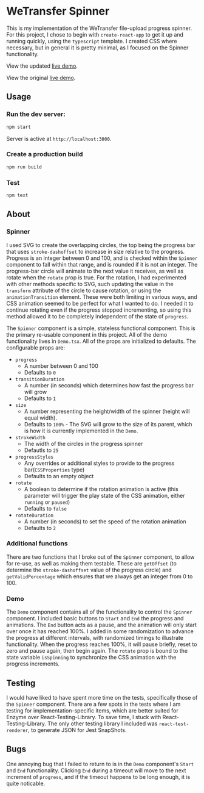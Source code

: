 # WeTransfer Spinner

This is my implementation of the WeTransfer file-upload progress spinner. For this project, I chose to begin with `create-react-app` to get it up and running quickly, using the `typescript` template. I created CSS where necessary, but in general it is pretty minimal, as I focused on the Spinner functionality.

View the updated [live demo](https://thirsty-swanson-cbfc31.netlify.app/).

View the original [live demo](https://thirsty-archimedes-1aaf76.netlify.app/).

## Usage

### Run the dev server:
```bash
npm start
```
Server is active at `http://localhost:3000`.

### Create a production build
```bash
npm run build
```

### Test
```bash
npm text
```

## About
### Spinner
I used SVG to create the overlapping circles, the top being the progress bar that uses `stroke-dashoffset` to increase in size relative to the progress. Progress is an integer between 0 and 100, and is checked within the `Spinner` component to fall within that range, and is rounded if it is not an integer. The progress-bar circle will animate to the next value it receives, as well as rotate when the `rotate` prop is true. For the rotation, I had experimented with other methods specific to SVG, such updating the value in the `transform` attribute of the circle to cause rotation, or using the `animationTransition` element. These were both limiting in various ways, and CSS animation seemed to be perfect for what I wanted to do. I needed it to continue rotating even if the progress stopped incrementing, so using this method allowed it to be completely independent of the state of `progress`.

The `Spinner` component is a simple, stateless functional component. This is the primary re-usable component in this project. All of the demo functionality lives in `Demo.tsx`. All of the props are initialized to defaults. The configurable props are:

- `progress`
  - A number between 0 and 100
  - Defaults to `0`
- `transitionDuration`
  - A number (in seconds) which determines how fast the progress bar will grow
  - Defaults to `1`
- `size`
  - A number representing the height/width of the spinner (height will equal width).
  - Defaults to `100%` - The SVG will grow to the size of its parent, which is how it is currently implemented in the `Demo`.
- `strokeWidth`
  - The width of the circles in the progress spinner
  - Defautls to `25`
- `progressStyles`
  - Any overrides or additional styles to provide to the progress bar(`CSSProperties` type)
  - Defaults to an empty object
- `rotate`
  - A boolean to determine if the rotation animation is active (this parameter will trigger the play state of the CSS animation, either `running` or `paused`)
  - Defaults to `false`
- `rotateDuration`
  - A number (in seconds) to set the speed of the rotation animation
  - Defaults to `2`

### Additional functions
There are two functions that I broke out of the `Spinner` component, to allow for re-use, as well as making them testable. These are `getOffset` (to determine the `stroke-dashoffset` value of the progress circle) and `getValidPercentage` which ensures that we always get an integer from 0 to 100.

### Demo
The `Demo` component contains all of the functionality to control the `Spinner` component. I included basic buttons to `Start` and `End` the progress and animations. The `End` button acts as a pause, and the animation will only start over once it has reached 100%. I added in some randomization to advance the progress at different intervals, with randomized timings to illustrate functionality. When the progress reaches 100%, it will pause briefly, reset to zero and pause again, then begin again. The `rotate` prop is bound to the state variable `isSpinning` to synchronize the CSS animation with the progress increments.

## Testing
I would have liked to have spent more time on the tests, specifically those of the `Spinner` component. There are a few spots in the tests where I am testing for implementation-specific items, which are better suited for Enzyme over React-Testing-Library. To save time, I stuck with React-Testing-Library. The only other testing library I included was `react-test-renderer`, to generate JSON for Jest SnapShots.

## Bugs
One annoying bug that I failed to return to is in the `Demo` component's `Start` and `End` functionality. Clicking `End` during a timeout will move to the next increment of `progress`, and if the timeout happens to be long enough, it is quite noticable.
